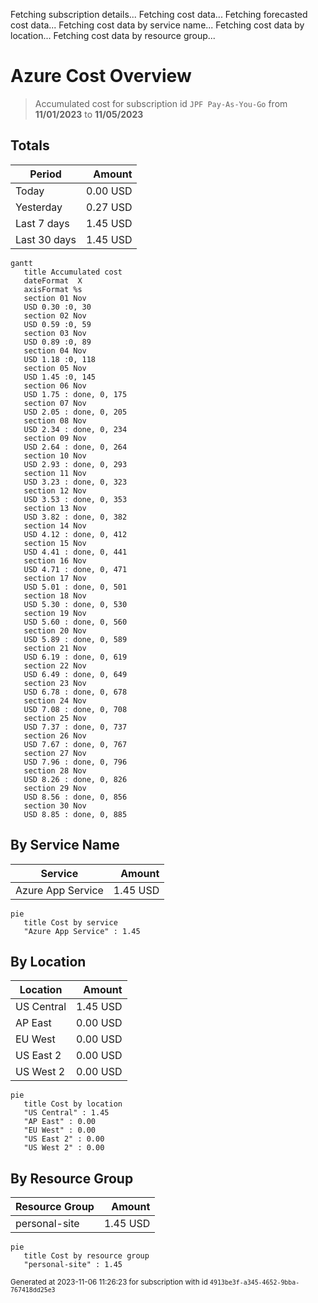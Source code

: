 Fetching subscription details...
Fetching cost data...
Fetching forecasted cost data...
Fetching cost data by service name...
Fetching cost data by location...
Fetching cost data by resource group...
# Azure Cost Overview

> Accumulated cost for subscription id `JPF Pay-As-You-Go` from **11/01/2023** to **11/05/2023**

## Totals

|Period|Amount|
|---|---:|
|Today|0.00 USD|
|Yesterday|0.27 USD|
|Last 7 days|1.45 USD|
|Last 30 days|1.45 USD|

```mermaid
gantt
   title Accumulated cost
   dateFormat  X
   axisFormat %s
   section 01 Nov
   USD 0.30 :0, 30
   section 02 Nov
   USD 0.59 :0, 59
   section 03 Nov
   USD 0.89 :0, 89
   section 04 Nov
   USD 1.18 :0, 118
   section 05 Nov
   USD 1.45 :0, 145
   section 06 Nov
   USD 1.75 : done, 0, 175
   section 07 Nov
   USD 2.05 : done, 0, 205
   section 08 Nov
   USD 2.34 : done, 0, 234
   section 09 Nov
   USD 2.64 : done, 0, 264
   section 10 Nov
   USD 2.93 : done, 0, 293
   section 11 Nov
   USD 3.23 : done, 0, 323
   section 12 Nov
   USD 3.53 : done, 0, 353
   section 13 Nov
   USD 3.82 : done, 0, 382
   section 14 Nov
   USD 4.12 : done, 0, 412
   section 15 Nov
   USD 4.41 : done, 0, 441
   section 16 Nov
   USD 4.71 : done, 0, 471
   section 17 Nov
   USD 5.01 : done, 0, 501
   section 18 Nov
   USD 5.30 : done, 0, 530
   section 19 Nov
   USD 5.60 : done, 0, 560
   section 20 Nov
   USD 5.89 : done, 0, 589
   section 21 Nov
   USD 6.19 : done, 0, 619
   section 22 Nov
   USD 6.49 : done, 0, 649
   section 23 Nov
   USD 6.78 : done, 0, 678
   section 24 Nov
   USD 7.08 : done, 0, 708
   section 25 Nov
   USD 7.37 : done, 0, 737
   section 26 Nov
   USD 7.67 : done, 0, 767
   section 27 Nov
   USD 7.96 : done, 0, 796
   section 28 Nov
   USD 8.26 : done, 0, 826
   section 29 Nov
   USD 8.56 : done, 0, 856
   section 30 Nov
   USD 8.85 : done, 0, 885
```

## By Service Name

|Service|Amount|
|---|---:|
|Azure App Service|1.45 USD|

```mermaid
pie
   title Cost by service
   "Azure App Service" : 1.45
```

## By Location

|Location|Amount|
|---|---:|
|US Central|1.45 USD|
|AP East|0.00 USD|
|EU West|0.00 USD|
|US East 2|0.00 USD|
|US West 2|0.00 USD|

```mermaid
pie
   title Cost by location
   "US Central" : 1.45
   "AP East" : 0.00
   "EU West" : 0.00
   "US East 2" : 0.00
   "US West 2" : 0.00
```

## By Resource Group

|Resource Group|Amount|
|---|---:|
|personal-site|1.45 USD|

```mermaid
pie
   title Cost by resource group
   "personal-site" : 1.45
```

<sup>Generated at 2023-11-06 11:26:23 for subscription with id `4913be3f-a345-4652-9bba-767418dd25e3`</sup>
